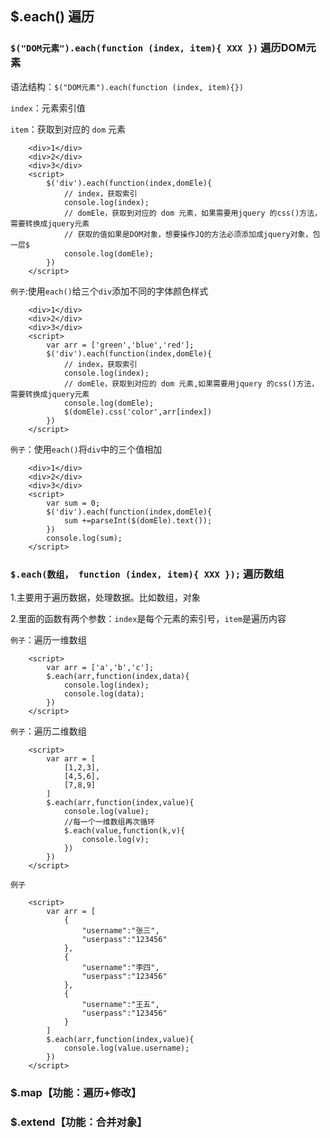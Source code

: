 ## $.each() 遍历

### `$("DOM元素").each(function (index, item){ XXX })` 	遍历DOM元素

语法结构：`$("DOM元素").each(function (index, item){})`

`index`：元素索引值

`item`：获取到对应的 `dom` 元素

```
    <div>1</div>
    <div>2</div>
    <div>3</div>
    <script>
        $('div').each(function(index,domEle){
            // index，获取索引
            console.log(index);
            // domEle，获取到对应的 dom 元素，如果需要用jquery 的css()方法，需要转换成jquery元素
            // 获取的值如果是DOM对象，想要操作JQ的方法必须添加成jquery对象，包一层$
            console.log(domEle);
        })
    </script>
```

`例子`:使用`each()`给三个`div`添加不同的字体颜色样式

```
    <div>1</div>
    <div>2</div>
    <div>3</div>
    <script>
        var arr = ['green','blue','red'];
        $('div').each(function(index,domEle){
            // index，获取索引
            console.log(index);
            // domEle，获取到对应的 dom 元素,如果需要用jquery 的css()方法，需要转换成jquery元素
            console.log(domEle);
            $(domEle).css('color',arr[index])
        })
    </script>
```

`例子`：使用`each()`将`div`中的三个值相加

```
    <div>1</div>
    <div>2</div>
    <div>3</div>
    <script>
        var sum = 0;
        $('div').each(function(index,domEle){
            sum +=parseInt($(domEle).text());
        })
        console.log(sum);
    </script>
```



### `$.each(数组， function (index, item){ XXX });`	遍历数组

1.主要用于遍历数据，处理数据。比如数组，对象

2.里面的函数有两个参数：`index`是每个元素的索引号，`item`是遍历内容

`例子`：遍历一维数组

```
    <script>
        var arr = ['a','b','c'];
        $.each(arr,function(index,data){
            console.log(index);
            console.log(data);
        })
    </script>
```

`例子`：遍历二维数组

```
    <script>
        var arr = [
            [1,2,3],
            [4,5,6],
            [7,8,9]
        ]
        $.each(arr,function(index,value){
            console.log(value);
            //每一个一维数组再次循环
            $.each(value,function(k,v){
                console.log(v);
            })
        })
    </script>
```

`例子`

```
    <script>
        var arr = [
            {
                "username":"张三",
                "userpass":"123456"
            },
            {
                "username":"李四",
                "userpass":"123456"
            },
            {
                "username":"王五",
                "userpass":"123456"
            }
        ]
        $.each(arr,function(index,value){
            console.log(value.username);
        })
    </script>
```



### $.map【功能：遍历+修改】





### $.extend【功能：合并对象】